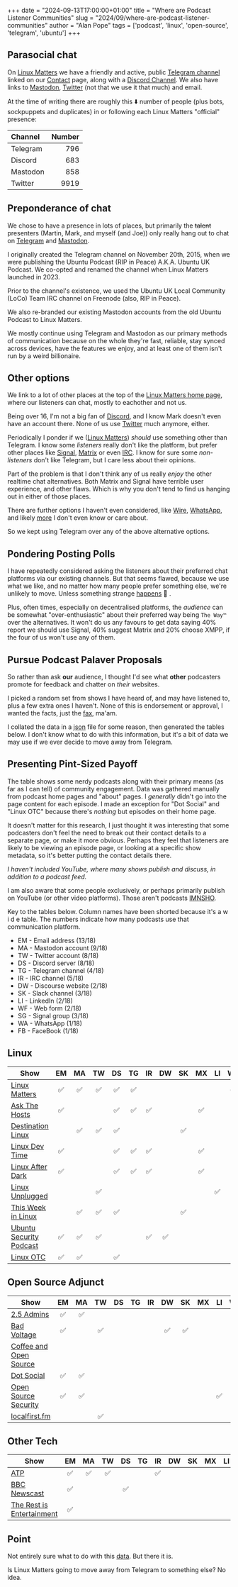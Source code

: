 +++
date = "2024-09-13T17:00:00+01:00"
title = "Where are Podcast Listener Communities"
slug = "2024/09/where-are-podcast-listener-communities"
author = "Alan Pope"
tags = ['podcast', 'linux', 'open-source', 'telegram', 'ubuntu']
+++

## Parasocial chat

On [Linux Matters](https://linuxmatters.sh/) we have a friendly and active, public [Telegram channel](https://linuxmatters.sh/telegram) linked on our [Contact](https://linuxmatters.sh/contact) page, along with a [Discord Channel](https://discord.com/invite/wgQsshhrWW). We also have links to [Mastodon](https://ubuntu.social/@linuxmatters), [Twitter](https://twitter.com/linuxmatters) (not that we use it that much) and email.

At the time of writing there are roughly this ⬇️ number of people (plus bots, sockpuppets and duplicates) in or following each Linux Matters "official" presence:

| Channel | Number |
| :-- | --: |
| Telegram | 796 |
| Discord | 683 |
| Mastodon | 858 |
| Twitter | 9919 |


## Preponderance of chat

We chose to have a presence in lots of places, but primarily the ~~talent~~ presenters (Martin, Mark, and myself (and Joe)) only really hang out to chat on [Telegram](https://linuxmatters.sh/telegram) and [Mastodon](https://ubuntu.social/@linuxmatters). 

I originally created the Telegram channel on November 20th, 2015, when we were publishing the Ubuntu Podcast (RIP in Peace) A.K.A. Ubuntu UK Podcast. We co-opted and renamed the channel when Linux Matters launched in 2023.

Prior to the channel's existence, we used the Ubuntu UK Local Community (LoCo) Team IRC channel on Freenode (also, RIP in Peace). 

We also re-branded our existing Mastodon accounts from the old Ubuntu Podcast to Linux Matters.

We mostly continue using Telegram and Mastodon as our primary methods of communication because on the whole they're fast, reliable, stay synced across devices, have the features we enjoy, and at least one of them isn't run by a weird billionaire. 

## Other options

We link to a lot of other places at the top of the [Linux Matters home page](https://linuxmatters.sh), where our listeners can chat, mostly to eachother and not us. 

Being over 16, I'm not a big fan of [Discord](https://discord.com/invite/wgQsshhrWW), and I know Mark doesn't even have an account there. None of us use [Twitter](https://popey.com/hellscape/?destination=https://www.twitter.com/) much anymore, either.

Periodically I ponder if we ([Linux Matters](https://linuxmatters.sh/)) *should* use something other than Telegram. I know some *listeners* really don't like the platform, but prefer other places like [Signal](https://signal.org/), [Matrix](https://cinny.in/) or even [IRC](https://snapcraft.io/halloy). I know for sure some *non-listeners* don't like Telegram, but I care less about their opinions. 

Part of the problem is that I don't think any of us really *enjoy* the other realtime chat alternatives. Both Matrix and Signal have terrible user experience, and other flaws. Which is why you don't tend to find us hanging out in either of those places.

There are further options I haven't even considered, like [Wire](https://wire.com/), [WhatsApp](https://popey.com/hellscape/?destination=https://www.whatsapp.com/), and likely [more](https://en.wikipedia.org/wiki/Microsoft_Comic_Chat) I don't even know or care about. 

So we kept using Telegram over any of the above alternative options. 

## Pondering Posting Polls

I have repeatedly considered asking the listeners about their preferred chat platforms via our existing channels. But that seems flawed, because we use what we like, and no matter how many people prefer something else, we're unlikely to move. Unless something strange [happens](https://en.wikipedia.org/wiki/Arrest_and_indictment_of_Pavel_Durov) 👀 .

Plus, often times, especially on decentralised platforms, the *audience* can be somewhat "over-enthusiastic" about their preferred way being `The Way™️` over the alternatives. It won't do us any favours to get data saying 40% report we should use Signal, 40% suggest Matrix and 20% choose XMPP, if the four of us won't use any of them.

## Pursue Podcast Palaver Proposals

So rather than ask **our** audience, I thought I'd see what **other** podcasters promote for feedback and chatter on *their* websites. 

I picked a random set from shows I have heard of, and may have listened to, plus a few extra ones I haven't. None of this is endorsement or approval, I wanted the facts, just the [fax](https://www.youtube.com/watch?v=W2Ct0ouRooY), ma'am. 

I collated the data in a [json](https://gist.github.com/popey/b86a12e0b1cf8dd832fd6b56a4231c4f) file for some reason, then generated the tables below. I don't know what to do with this information, but it's a bit of data we may use if we ever decide to move away from Telegram.

## Presenting Pint-Sized Payoff

The table shows some nerdy podcasts along with their primary means (as far as I can tell) of community engagement. Data was gathered manually from podcast home pages and "about" pages. I *generally* didn't go into the page content for each episode. I made an exception for "Dot Social" and "Linux OTC" because there's *nothing* but episodes on their home page.

It doesn't matter for this research, I just thought it was interesting that some podcasters don't feel the need to break out their contact details to a separate page, or make it more obvious. Perhaps they feel that listeners are likely to be viewing an episode page, or looking at a specific show metadata, so it's better putting the contact details there.

*I haven't included YouTube, where many shows publish and discuss, in addition to a podcast feed.*

I am also aware that some people exclusively, or perhaps primarily publish on YouTube (or other video platforms). Those aren't podcasts [IMNSHO](https://idioms.thefreedictionary.com/IMNSHO).

Key to the tables below. Column names have been shorted because it's a w i d e table. The numbers indicate how many podcasts use that communication platform.

* EM - Email address (13/18)
* MA - Mastodon account (9/18)
* TW - Twitter account (8/18)
* DS - Discord server (8/18)
* TG - Telegram channel (4/18)
* IR - IRC channel (5/18)
* DW - Discourse website (2/18)
* SK - Slack channel (3/18)
* LI - LinkedIn (2/18)
* WF - Web form (2/18)
* SG - Signal group (3/18)
* WA - WhatsApp (1/18)
* FB - FaceBook (1/18)

## Linux

| Show    | EM | MA | TW | DS | TG | IR | DW | SK | MX | LI | WF | SG | WA | FB |
| ----    | :--: | :--: | :--: | :--: | :--: | :--: | :--: | :--: | :--: | :--: | :--: | :--: | :--: | :--: |
| [Linux Matters](https://linuxmatters.sh/) |✅|✅|✅|✅|✅| | | | | |✅| | | |
| [Ask The Hosts](https://askthehosts.com/) |✅| | |✅|✅|✅| | |✅| | | | | |
| [Destination Linux](https://tuxdigital.com/podcasts/destination-linux/)| |✅|✅|✅| | | |✅| | | |✅| | | |
| [Linux Dev Time](https://www.linuxdevtime.com/) |✅| | |✅|✅|✅| | |✅| | | | | |
| [Linux After Dark](https://linuxafterdark.net/)|✅| | |✅|✅|✅| | |✅| | | | | |
| [Linux Unplugged](https://www.jupiterbroadcasting.com/show/linux-unplugged/)| | |✅| | | | | | |✅| |✅| |✅|
| [This Week in Linux](https://tuxdigital.com/podcasts/this-week-in-linux/)| |✅|✅|✅| | | |✅| | | |✅| | | |
| [Ubuntu Security Podcast](https://ubuntusecuritypodcast.org/) |✅|✅|✅| | |✅|✅| | | | | | | |
| [Linux OTC](https://linuxotc.org/)|✅|✅| |✅| | | | | | | | | | |

## Open Source Adjunct

| Show    | EM | MA | TW | DS | TG | IR | DW | SK | MX | LI | WF | SG | WA | FB |
| ----    | :--: | :--: | :--: | :--: | :--: | :--: | :--: | :--: | :--: | :--: | :--: | :--: | :--: | :--: |
| [2.5 Admins](https://2.5admins.com/contact/) |✅|✅| | | | | | | | | | | | |
| [Bad Voltage](https://www.badvoltage.org/) |✅| |✅| | | |✅|✅| | | | | | |
| [Coffee and Open Source](https://www.coffeeandopensource.com/)| | | | | | | | | | |✅| | | |
| [Dot Social](https://dot-social.simplecast.com/) |✅|✅| | | | | | | | | | | | | |
| [Open Source Security](https://opensourcesecurity.io/)|✅|✅| | | | | | | |✅| | | | |
| [localfirst.fm](https://localfirst.fm)| | |✅| | | | | | | | | | | | |


## Other Tech

| Show    | EM | MA | TW | DS | TG | IR | DW | SK | MX | LI | WF | SG | WA | FB |
| ----    | :--: | :--: | :--: | :--: | :--: | :--: | :--: | :--: | :--: | :--: | :--: | :--: | :--: | :--: |
| [ATP](https://atp.fm/) |✅|✅|✅| | |✅| | | | | | | | |
| [BBC Newscast](https://www.bbc.co.uk/programmes/p05299nl/episodes/downloads)|✅| | |✅| | | | | | | | |✅| |
| [The Rest is Entertainment](https://www.goalhangerpodcasts.com/the-rest-is-entertainment)|✅| | | | | | | | | | | | | |

## Point

Not entirely sure what to do with this [data](https://gist.github.com/popey/b86a12e0b1cf8dd832fd6b56a4231c4f). But there it is.

Is Linux Matters going to move away from Telegram to something else? No idea.

